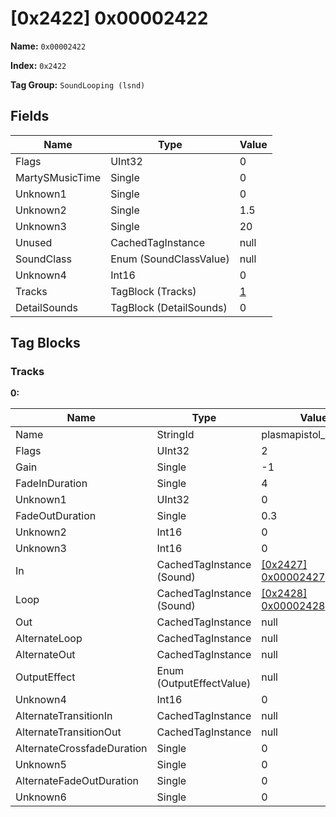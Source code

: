 # [0x2422] 0x00002422

**Name:** ```0x00002422```

**Index:** ```0x2422```

**Tag Group:** ```SoundLooping (lsnd)```

## Fields

Name	| Type	| Value
---	|---	|---	|
Flags	|UInt32	|0
MartySMusicTime	|Single	|0
Unknown1	|Single	|0
Unknown2	|Single	|1.5
Unknown3	|Single	|20
Unused	|CachedTagInstance	|null
SoundClass	|Enum (SoundClassValue)	|null
Unknown4	|Int16	|0
Tracks	|TagBlock (Tracks)	|[1](#tracks)
DetailSounds	|TagBlock (DetailSounds)	|0


## Tag Blocks

### Tracks

**0:**

Name	| Type	| Value
---	|---	|---	|
Name	|StringId	|plasmapistol_charging
Flags	|UInt32	|2
Gain	|Single	|-1
FadeInDuration	|Single	|4
Unknown1	|UInt32	|0
FadeOutDuration	|Single	|0.3
Unknown2	|Int16	|0
Unknown3	|Int16	|0
In	|CachedTagInstance (Sound)	|[[0x2427] 0x00002427](../Sound/2427.md)
Loop	|CachedTagInstance (Sound)	|[[0x2428] 0x00002428](../Sound/2428.md)
Out	|CachedTagInstance	|null
AlternateLoop	|CachedTagInstance	|null
AlternateOut	|CachedTagInstance	|null
OutputEffect	|Enum (OutputEffectValue)	|null
Unknown4	|Int16	|0
AlternateTransitionIn	|CachedTagInstance	|null
AlternateTransitionOut	|CachedTagInstance	|null
AlternateCrossfadeDuration	|Single	|0
Unknown5	|Single	|0
AlternateFadeOutDuration	|Single	|0
Unknown6	|Single	|0


